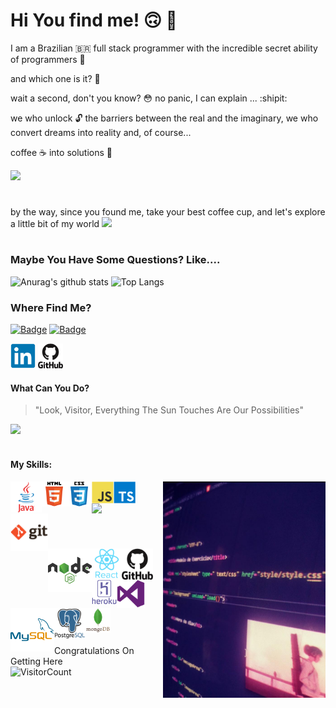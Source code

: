 # Hi You find me! :upside_down_face: 👋

I am a Brazilian :brazil: full stack programmer with the incredible secret ability of programmers :shushing_face:

and which one is it? 	:thinking:

wait a second, don't you know? :flushed:  no panic, I can explain ... :shipit:

we who unlock :unlock: the barriers between the real and the imaginary, we who convert dreams into reality and, of course...

coffee :coffee: into solutions :flashlight:

<img align="bottom" width="200px" src= "https://media.giphy.com/media/ROyijmazFKRc4/giphy.gif" />

#

by the way, since you found me, take your best coffee cup, and let's explore a little bit of my world <img src="https://github.com/TheDudeThatCode/TheDudeThatCode/blob/master/Assets/Earth.gif" width="14px">

#

### Maybe You Have Some Questions? Like....


<img width="380px" alt="Anurag's github stats" src="https://github-readme-stats.vercel.app/api?username=Samuel-Ricardo&show_icons=true&theme=radical&count_private=true&custom_title=What%20Has%20Been%20Happening%20Here%20Lately?">

<img width="320px" alt="Top Langs" src="https://github-readme-stats.vercel.app/api/top-langs/?username=Samuel-Ricardo&layout=compact">

</br>

### Where Find Me?

[![Badge](https://img.shields.io/static/v1?label=Samuel&message=Ricardo&color=blue&style=for-the-badge&logo=LinkedIn)](https://www.linkedin.com/in/samuel-ricardo-cabral/)
[![Badge](https://img.shields.io/static/v1?label=Samuel&message=Ricardo&color=red&style=for-the-badge&logo=Github)](https://github.com/Samuel-Ricardo)

[<img width="40px" src="https://raw.githubusercontent.com/devicons/devicon/master/icons/linkedin/linkedin-original.svg">](https://www.linkedin.com/in/samuel-ricardo-cabral/)
[<img width="40px" src="https://raw.githubusercontent.com/devicons/devicon/master/icons/github/github-original-wordmark.svg" >](https://github.com/Samuel-Ricardo)


#### What Can You Do? 

> "Look, Visitor, Everything The Sun Touches Are Our Possibilities"

 <img align="top" whidth="10px" heigth="10px" src="http://www.islandofbob.com/uploads/1/2/9/1/12913710/6306498.jpg?188" />

#

#### My Skills:


<img align="right" width="260px" src="https://github.com/Samuel-Ricardo/Samuel-Ricardo/blob/master/vs.jpeg">


<img align="left" width="50px" src="https://raw.githubusercontent.com/devicons/devicon/master/icons/java/java-original-wordmark.svg">
<img align="left" width="40px" src="https://raw.githubusercontent.com/devicons/devicon/master/icons/html5/html5-original-wordmark.svg">
<img align="left" width="40px" src="https://raw.githubusercontent.com/devicons/devicon/master/icons/css3/css3-original-wordmark.svg">
<img align="left" width="35px" src="https://raw.githubusercontent.com/devicons/devicon/master/icons/javascript/javascript-original.svg">
<img align="left" width="35px" src="https://raw.githubusercontent.com/devicons/devicon/master/icons/typescript/typescript-plain.svg">
<img align="left" width="80px" src="https://www.vectorlogo.zone/logos/json/json-ar21.svg">
<img align="left" width="60px" src="https://raw.githubusercontent.com/devicons/devicon/master/icons/git/git-original-wordmark.svg">


</br>
</br>
</br>

#


</br>

<img align="left" width="70px" src="https://raw.githubusercontent.com/devicons/devicon/master/icons/nodejs/nodejs-original-wordmark.svg">
<img align="left" width="48px" src="https://raw.githubusercontent.com/devicons/devicon/master/icons/react/react-original-wordmark.svg">
<img align="left" width="50px" src="https://raw.githubusercontent.com/devicons/devicon/master/icons/github/github-original-wordmark.svg">
<img align="left" width="40px" src="https://raw.githubusercontent.com/devicons/devicon/master/icons/heroku/heroku-original-wordmark.svg">
<img align="left" width="45px" src="https://raw.githubusercontent.com/devicons/devicon/master/icons/visualstudio/visualstudio-plain.svg">


</br>
</br>

#

</br>

<img align="left" width="70px" src="https://raw.githubusercontent.com/devicons/devicon/master/icons/mysql/mysql-original-wordmark.svg">
<img align="left" width="50px" src="https://raw.githubusercontent.com/devicons/devicon/master/icons/postgresql/postgresql-original-wordmark.svg">
<img align="left" width="40px" src="https://raw.githubusercontent.com/devicons/devicon/master/icons/mongodb/mongodb-original-wordmark.svg">

</br>
</br>
</br>

Congratulations On Getting Here
</br>
![VisitorCount](https://profile-counter.glitch.me/Samuel-Ricardo/count.svg)

<!--
[![Cartão ReadMe](https://github-readme-stats.vercel.app/api/pin/?Username=Samuel-Ricardo&repo=Netflix-Clone)](https://github.com/Samuel-Ricardo/Netflix-Clone)

<!--
**Samuel-Ricardo/Samuel-Ricardo** is a ✨ _special_ ✨ repository because its `README.md` (this file) appears on your GitHub profile.

Here are some ideas to get you started:

- 🔭 I’m currently working on ...
- 🌱 I’m currently learning ...
- 👯 I’m looking to collaborate on ...
- 🤔 I’m looking for help with ...
- 💬 Ask me about ...
- 📫 How to reach me: ...
- 😄 Pronouns: ...
- ⚡ Fun fact: ...
-->
